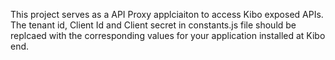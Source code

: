 This project serves as a API Proxy applciaiton to access Kibo exposed APIs.<br>
The tenant id, Client Id and Client secret in constants.js file should be replcaed with the corresponding values for your application installed at Kibo end.
